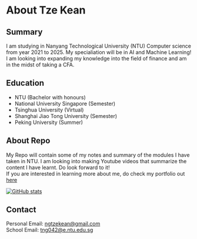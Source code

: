 # About Tze Kean

## Summary
I am studying in Nanyang Technological University (NTU) Computer science from year 2021 to 2025. My specialiation will be in AI and Machine Learning! I am looking into expanding my knowledge into the field of finance and am in the midst of taking a CFA.

## Education
- NTU (Bachelor with honours)
- National University Singapore (Semester)
- Tsinghua University (Virtual)
- Shanghai Jiao Tong University (Semester)
- Peking University (Summer)

## About Repo
My Repo will contain some of my notes and summary of the modules I have taken in NTU. I am looking into making Youtube videos that summarize the content I have learnt. Do look forward to it!  
If you are interested in learning more about me, do check my portfolio out [here](https://hiiamtzekean.github.io)

[![GitHub stats](https://github-readme-stats.vercel.app/api?username=HiIAmTzeKean&show_icons=true)](https://github.com/anuraghazra/github-readme-stats) 

## Contact
Personal Email: ngtzekean@gmail.com  
School Email: tng042@e.ntu.edu.sg
